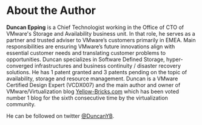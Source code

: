 # About the Author
**Duncan Epping** is a Chief Technologist working in the Office of CTO of VMware's Storage and Availability business unit. In that role, he serves as a partner and trusted adviser to VMware’s customers primarily in EMEA. Main responsibilities are ensuring VMware’s future innovations align with essential customer needs and translating customer problems to opportunities. Duncan specializes in Software Defined Storage, hyper-converged infrastructures and business continuity / disaster recovery solutions. He has 1 patent granted and 3 patents pending on the topic of availability, storage and resource management. Duncan is a VMware Certified Design Expert (VCDX007) and the main author and owner of VMware/Virtualization blog [Yellow-Bricks.com](http://yellow-bricks.com) which has been voted number 1 blog for the sixth consecutive time by the virtualization community. 

He can be followed on twitter [@DuncanYB](http://www.twitter.com/DuncanYB).